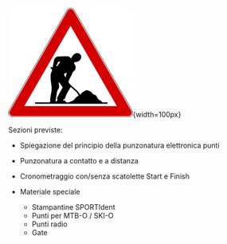 ![Lavori in corso](../../img/lavori_in_corso.png){width=100px}

Sezioni previste:

- Spiegazione del principio della punzonatura elettronica punti 
- Punzonatura a contatto e a distanza
- Cronometraggio con/senza scatolette Start e Finish
- Materiale speciale  

    - Stampantine SPORTIdent
    - Punti per MTB-O / SKI-O
    - Punti radio
    - Gate

